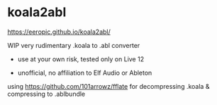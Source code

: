 # koala2abl

https://eeropic.github.io/koala2abl/

WIP very rudimentary .koala to .abl converter

- use at your own risk, tested only on Live 12

- unofficial, no affiliation to Elf Audio or Ableton

using https://github.com/101arrowz/fflate for decompressing .koala & compressing to .ablbundle

